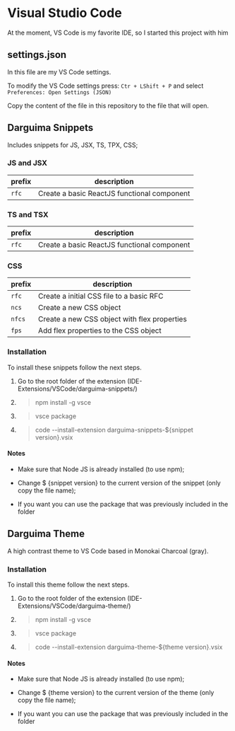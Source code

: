 # Visual Studio Code

At the moment, VS Code is my favorite IDE, so I started this project with him

## settings.json

In this file are my VS Code settings.

To modify the VS Code settings press: `Ctr + LShift + P` and select `Preferences: Open Settings (JSON)`

Copy the content of the file in this repository to the file that will open.

## Darguima Snippets

Includes snippets for JS, JSX, TS, TPX, CSS;

### JS and JSX

|    prefix    |     description                                  |
|--------------|--------------------------------------------------|
|        `rfc` | Create a basic ReactJS functional component      |


### TS and TSX

|    prefix    |     description                                  |
|--------------|--------------------------------------------------|
|        `rfc` | Create a basic ReactJS functional component      |


### CSS

|    prefix    |     description                                  |
|--------------|--------------------------------------------------|
|        `rfc` | Create a initial CSS file to a basic RFC         |
|        `ncs` | Create a new CSS object                          |
|       `nfcs` | Create a new CSS object with flex properties     |
|        `fps` | Add flex properties to the CSS object            |


### Installation

To install these snippets follow the next steps.

1. Go to the root folder of the extension (IDE-Extensions/VSCode/darguima-snippets/)

2. > npm install -g vsce

3. > vsce package

4. > code --install-extension darguima-snippets-${snippet version}.vsix

#### Notes

* Make sure that Node JS is already installed (to use npm);

* Change $ {snippet version} to the current version of the snippet (only copy the file name);

* If you want you can use the package that was previously included in the folder


## Darguima Theme

A high contrast theme to VS Code based in Monokai Charcoal (gray).

### Installation

To install this theme follow the next steps.

1. Go to the root folder of the extension (IDE-Extensions/VSCode/darguima-theme/)

2. > npm install -g vsce

3. > vsce package

4. > code --install-extension darguima-theme-${theme version}.vsix

#### Notes

* Make sure that Node JS is already installed (to use npm);

* Change $ {theme version} to the current version of the theme (only copy the file name);

* If you want you can use the package that was previously included in the folder

